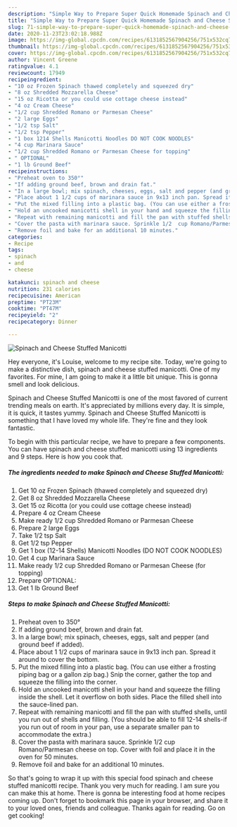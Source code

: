 ```yaml
---
description: "Simple Way to Prepare Super Quick Homemade Spinach and Cheese Stuffed Manicotti"
title: "Simple Way to Prepare Super Quick Homemade Spinach and Cheese Stuffed Manicotti"
slug: 71-simple-way-to-prepare-super-quick-homemade-spinach-and-cheese-stuffed-manicotti
date: 2020-11-23T23:02:18.988Z
image: https://img-global.cpcdn.com/recipes/6131852567904256/751x532cq70/spinach-and-cheese-stuffed-manicotti-recipe-main-photo.jpg
thumbnail: https://img-global.cpcdn.com/recipes/6131852567904256/751x532cq70/spinach-and-cheese-stuffed-manicotti-recipe-main-photo.jpg
cover: https://img-global.cpcdn.com/recipes/6131852567904256/751x532cq70/spinach-and-cheese-stuffed-manicotti-recipe-main-photo.jpg
author: Vincent Greene
ratingvalue: 4.1
reviewcount: 17949
recipeingredient:
- "10 oz Frozen Spinach thawed completely and squeezed dry"
- "8 oz Shredded Mozzarella Cheese"
- "15 oz Ricotta or you could use cottage cheese instead"
- "4 oz Cream Cheese"
- "1/2 cup Shredded Romano or Parmesan Cheese"
- "2 large Eggs"
- "1/2 tsp Salt"
- "1/2 tsp Pepper"
- "1 box 1214 Shells Manicotti Noodles DO NOT COOK NOODLES"
- "4 cup Marinara Sauce"
- "1/2 cup Shredded Romano or Parmesan Cheese for topping"
- " OPTIONAL"
- "1 lb Ground Beef"
recipeinstructions:
- "Preheat oven to 350°"
- "If adding ground beef, brown and drain fat."
- "In a large bowl; mix spinach, cheeses, eggs, salt and pepper (and ground beef if added)."
- "Place about 1 1/2 cups of marinara sauce in 9x13 inch pan. Spread it around to cover the bottom."
- "Put the mixed filling into a plastic bag. (You can use either a frosting piping bag or a gallon zip bag.) Snip the corner, gather the top and squeeze the filling into the corner."
- "Hold an uncooked manicotti shell in your hand and squeeze the filling inside the shell. Let it overflow on both sides. Place the filled shell into the sauce-lined pan."
- "Repeat with remaining manicotti and fill the pan with stuffed shells, until you run out of shells and filling. (You should be able to fill 12-14 shells-if you run out of room in your pan, use a separate smaller pan to accommodate the extra.)"
- "Cover the pasta with marinara sauce. Sprinkle 1/2  cup Romano/Parmesan cheese on top. Cover with foil and place it in the oven for 50 minutes."
- "Remove foil and bake for an additional 10 minutes."
categories:
- Recipe
tags:
- spinach
- and
- cheese

katakunci: spinach and cheese 
nutrition: 231 calories
recipecuisine: American
preptime: "PT23M"
cooktime: "PT47M"
recipeyield: "2"
recipecategory: Dinner

---
```



![Spinach and Cheese Stuffed Manicotti](https://img-global.cpcdn.com/recipes/6131852567904256/751x532cq70/spinach-and-cheese-stuffed-manicotti-recipe-main-photo.jpg)

Hey everyone, it's Louise, welcome to my recipe site. Today, we're going to make a distinctive dish, spinach and cheese stuffed manicotti. One of my favorites. For mine, I am going to make it a little bit unique. This is gonna smell and look delicious.

Spinach and Cheese Stuffed Manicotti is one of the most favored of current trending meals on earth. It's appreciated by millions every day. It is simple, it is quick, it tastes yummy. Spinach and Cheese Stuffed Manicotti is something that I have loved my whole life. They're fine and they look fantastic.




To begin with this particular recipe, we have to prepare a few components. You can have spinach and cheese stuffed manicotti using 13 ingredients and 9 steps. Here is how you cook that.

<!--inarticleads1-->

##### The ingredients needed to make Spinach and Cheese Stuffed Manicotti:

1. Get 10 oz Frozen Spinach (thawed completely and squeezed dry)
1. Get 8 oz Shredded Mozzarella Cheese
1. Get 15 oz Ricotta (or you could use cottage cheese instead)
1. Prepare 4 oz Cream Cheese
1. Make ready 1/2 cup Shredded Romano or Parmesan Cheese
1. Prepare 2 large Eggs
1. Take 1/2 tsp Salt
1. Get 1/2 tsp Pepper
1. Get 1 box (12-14 Shells) Manicotti Noodles (DO NOT COOK NOODLES)
1. Get 4 cup Marinara Sauce
1. Make ready 1/2 cup Shredded Romano or Parmesan Cheese (for topping)
1. Prepare  OPTIONAL:
1. Get 1 lb Ground Beef




<!--inarticleads2-->

##### Steps to make Spinach and Cheese Stuffed Manicotti:

1. Preheat oven to 350°
1. If adding ground beef, brown and drain fat.
1. In a large bowl; mix spinach, cheeses, eggs, salt and pepper (and ground beef if added).
1. Place about 1 1/2 cups of marinara sauce in 9x13 inch pan. Spread it around to cover the bottom.
1. Put the mixed filling into a plastic bag. (You can use either a frosting piping bag or a gallon zip bag.) Snip the corner, gather the top and squeeze the filling into the corner.
1. Hold an uncooked manicotti shell in your hand and squeeze the filling inside the shell. Let it overflow on both sides. Place the filled shell into the sauce-lined pan.
1. Repeat with remaining manicotti and fill the pan with stuffed shells, until you run out of shells and filling. (You should be able to fill 12-14 shells-if you run out of room in your pan, use a separate smaller pan to accommodate the extra.)
1. Cover the pasta with marinara sauce. Sprinkle 1/2  cup Romano/Parmesan cheese on top. Cover with foil and place it in the oven for 50 minutes.
1. Remove foil and bake for an additional 10 minutes.




So that's going to wrap it up with this special food spinach and cheese stuffed manicotti recipe. Thank you very much for reading. I am sure you can make this at home. There is gonna be interesting food at home recipes coming up. Don't forget to bookmark this page in your browser, and share it to your loved ones, friends and colleague. Thanks again for reading. Go on get cooking!
